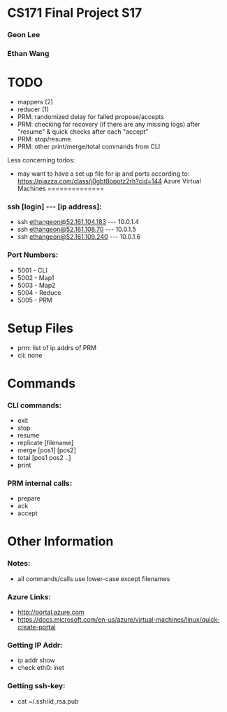 CS171 Final Project S17
==============
### Geon Lee
### Ethan Wang

TODO
==============
* mappers (2)
* reducer (1)
* PRM: randomized delay for failed propose/accepts
* PRM: checking for recovery (if there are any missing logs) after "resume" & quick checks after each "accept"
* PRM: stop/resume 
* PRM: other print/merge/total commands from CLI

Less concerning todos:
* may want to have a set up file for ip and ports according to: https://piazza.com/class/j0gbt8opotz2rh?cid=144
Azure Virtual Machines
==============
### ssh [login] --- [ip address]:
* ssh   ethangeon@52.161.104.183  ---  	10.0.1.4
* ssh   ethangeon@52.161.108.70   ---  10.0.1.5
* ssh   ethangeon@52.161.109.240  --- 10.0.1.6
### Port Numbers:
* 5001 - CLI
* 5002 - Map1
* 5003 - Map2
* 5004 - Reduce
* 5005 - PRM

Setup Files
==============
* prm: list of ip addrs of PRM
* cli: none

Commands
==============
### CLI commands:
* exit
* stop
* resume
* replicate [filename]
* merge [pos1] [pos2]
* total [pos1 pos2 ..]
* print
### PRM internal calls:
* prepare
* ack
* accept

Other Information
==============
### Notes:
* all commands/calls use lower-case except filenames
### Azure Links:
* http://portal.azure.com
* https://docs.microsoft.com/en-us/azure/virtual-machines/linux/quick-create-portal
### Getting IP Addr:
* ip addr show
* check eth0: inet
### Getting ssh-key:
* cat ~/.ssh/id_rsa.pub
